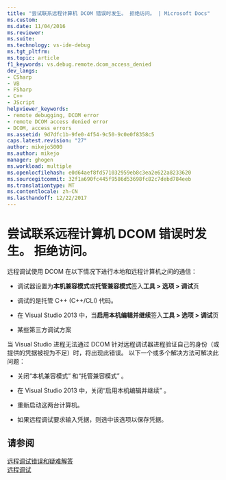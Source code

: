 ```yaml
---
title: "尝试联系远程计算机 DCOM 错误时发生。 拒绝访问。 | Microsoft Docs"
ms.custom: 
ms.date: 11/04/2016
ms.reviewer: 
ms.suite: 
ms.technology: vs-ide-debug
ms.tgt_pltfrm: 
ms.topic: article
f1_keywords: vs.debug.remote.dcom_access_denied
dev_langs:
- CSharp
- VB
- FSharp
- C++
- JScript
helpviewer_keywords:
- remote debugging, DCOM error
- remote DCOM access denied error
- DCOM, access errors
ms.assetid: 9d7dfc1b-9fe0-4f54-9c50-9c0e0f8358c5
caps.latest.revision: "27"
author: mikejo5000
ms.author: mikejo
manager: ghogen
ms.workload: multiple
ms.openlocfilehash: e0d64aef8fd571032959eb8c3ea2e622a8233620
ms.sourcegitcommit: 32f1a690fc445f9586d53698fc82c7debd784eeb
ms.translationtype: MT
ms.contentlocale: zh-CN
ms.lasthandoff: 12/22/2017
---
```

# <a name="a-dcom-error-occurred-trying-to-contact-the-remote-computer-access-is-denied"></a>尝试联系远程计算机 DCOM 错误时发生。 拒绝访问。
远程调试使用 DCOM 在以下情况下进行本地和远程计算机之间的通信：  
  
-   调试器设置为**本机兼容模式**或**托管兼容模式**签入**工具 > 选项 > 调试**页  
  
-   调试的是托管 C++ (C++/CLI) 代码。  
  
-   在 Visual Studio 2013 中，当**启用本机编辑并继续**签入**工具 > 选项 > 调试**页  
  
-   某些第三方调试方案  
  
 当 Visual Studio 进程无法通过 DCOM 针对远程调试器进程验证自己的身份（或提供的凭据被视为不足）时，将出现此错误。 以下一个或多个解决方法可解决此问题：  
  
-   关闭“本机兼容模式”   和“托管兼容模式” 。  
  
-   在 Visual Studio 2013 中，关闭“启用本机编辑并继续” 。  
  
-   重新启动这两台计算机。  
  
-   如果远程调试要求输入凭据，则选中该选项以保存凭据。  
  
## <a name="see-also"></a>请参阅  
 [远程调试错误和疑难解答](../debugger/remote-debugging-errors-and-troubleshooting.md)   
 [远程调试](../debugger/remote-debugging.md)